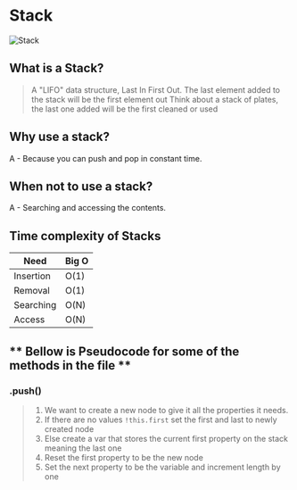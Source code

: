 # Stack

![Stack](https://cdn.programiz.com/sites/tutorial2program/files/stack.png)

## What is a Stack?
> A "LIFO" data structure, Last In First Out. 
> The last element added to the stack will be the first element out 
> Think about a stack of plates, the last one added will be the first cleaned or used

## Why use a stack?
 A - Because you can push and pop in constant time.
## When not to use a stack?
 A - Searching and accessing the contents.

## Time complexity of Stacks
Need| Big O
------------ | -------------
Insertion | O(1)
Removal | O(1) 
Searching | O(N)
Access | O(N)

## ** Bellow is Pseudocode for some of the methods in the file **

### .push()
> 1. We want to create a new node to give it all the properties it needs. 
> 2. If there are no values `!this.first` set the first and last to newly created node
> 3. Else create a var that stores the current first property on the stack meaning the last one 
> 4. Reset the first property to be the new node
> 5. Set the next property to be the variable and increment length by one   